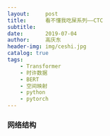 ```yaml
---
layout:     post
title:      看不懂我吃屎系列——CTC
subtitle:   
date:       2019-07-04
author:     高庆东
header-img: img/ceshi.jpg
catalog: true
tags:
    - Transformer
    - 时许数据
    - BERT
    - 空间映射
    - python
    - pytorch
---
```


### 网络结构
